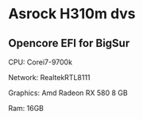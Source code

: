 # Asrock H310m dvs

## Opencore EFI for BigSur

CPU: Corei7-9700k

Network: RealtekRTL8111

Graphics: Amd Radeon RX 580 8 GB

Ram: 16GB
